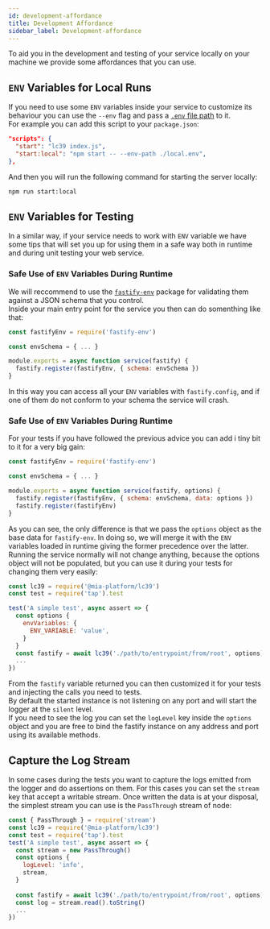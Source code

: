 ```yaml
---
id: development-affordance
title: Development Affordance
sidebar_label: Development-affordance
---
```

To aid you in the development and testing of your service locally on your machine we provide
some affordances that you can use.

## `ENV` Variables for Local Runs

If you need to use some `ENV` variables inside your service to customize its behaviour you can use the `--env`
flag and pass a [`.env` file path][dotenv-file-syntax] to it.  
For example you can add this script to your `package.json`:

```json
"scripts": {
  "start": "lc39 index.js",
  "start:local": "npm start -- --env-path ./local.env",
},
```

And then you will run the following command for starting the server locally:

```sh
npm run start:local
```

## `ENV` Variables for Testing

In a similar way, if your service needs to work with `ENV` variable we have some tips that will set you up
for using them in a safe way both in runtime and during unit testing your web service.

### Safe Use of `ENV` Variables During Runtime

We will reccommend to use the [`fastify-env`][fastify-env] package for validating them against a JSON schema
that you control.  
Inside your main entry point for the service you then can do somenthing like that:

```javascript
const fastifyEnv = require('fastify-env')

const envSchema = { ... }

module.exports = async function service(fastify) {
  fastify.register(fastifyEnv, { schema: envSchema })
}
```

In this way you can access all your `ENV` variables with `fastify.config`, and if one of them do not conform
to your schema the service will crash.

### Safe Use of `ENV` Variables During Runtime
For your tests if you have followed the previous advice you can add i tiny bit to it for a very big gain:

```javascript
const fastifyEnv = require('fastify-env')

const envSchema = { ... }

module.exports = async function service(fastify, options) {
  fastify.register(fastifyEnv, { schema: envSchema, data: options })
  fastify.register(fastifyEnv)
}
```

As you can see, the only difference is that we pass the `options` object as the base data for `fastify-env`.
In doing so, we will merge it with the `ENV` variables loaded in runtime giving the former precedence over
the latter.  
Running the service normally will not change anything, because the options object will not be populated, but
you can use it during your tests for changing them very easily:

```javascript
const lc39 = require('@mia-platform/lc39')
const test = require('tap').test

test('A simple test', async assert => {
  const options {
    envVariables: {
      ENV_VARIABLE: 'value',
    }
  }
  const fastify = await lc39('./path/to/entrypoint/from/root', options)
  ...
})
```

From the `fastify` variable returned you can then customized it for your tests and injecting the calls you need to tests.  
By default the started instance is not listening on any port and will start the logger at the `silent` level.  
If you need to see the log you can set the `logLevel` key inside the `options` object and you are free to bind the
fastify instance on any address and port using its available methods.

[dotenv-file-syntax]: https://www.npmjs.com/package/dotenv#rules
[fastify-env]: https://github.com/fastify/fastify-env

## Capture the Log Stream

In some cases during the tests you want to capture the logs emitted from the logger and do assertions on them. For this
cases you can set the `stream` key that accept a writable stream. Once written the data is at your disposal, the simplest
stream you can use is the `PassThrough` stream of node:

```javascript
const { PassThrough } = require('stream')
const lc39 = require('@mia-platform/lc39')
const test = require('tap').test
test('A simple test', async assert => {
  const stream = new PassThrough()
  const options {
    logLevel: 'info',
    stream,
  }
  
  const fastify = await lc39('./path/to/entrypoint/from/root', options)
  const log = stream.read().toString()
  ...
})
```
